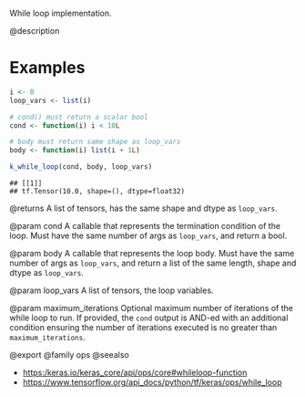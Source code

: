 While loop implementation.

@description

# Examples


```r
i <- 0
loop_vars <- list(i)

# cond() must return a scalar bool
cond <- function(i) i < 10L

# body must return same shape as loop_vars
body <- function(i) list(i + 1L)

k_while_loop(cond, body, loop_vars)
```

```
## [[1]]
## tf.Tensor(10.0, shape=(), dtype=float32)
```

@returns
A list of tensors, has the same shape and dtype as `loop_vars`.

@param cond
A callable that represents the termination condition of the loop.
Must have the same number of args as `loop_vars`, and return a bool.

@param body
A callable that represents the loop body. Must have the same
number of args as `loop_vars`, and return a list of the same
length, shape and dtype as `loop_vars`.

@param loop_vars
A list of tensors, the loop variables.

@param maximum_iterations
Optional maximum number of iterations of the while
loop to run. If provided, the `cond` output is AND-ed with an
additional condition ensuring the number of iterations executed is
no greater than `maximum_iterations`.

@export
@family ops
@seealso
+ <https:/keras.io/keras_core/api/ops/core#whileloop-function>
+ <https://www.tensorflow.org/api_docs/python/tf/keras/ops/while_loop>

